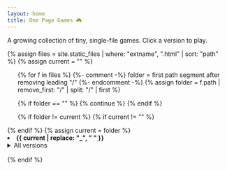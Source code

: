 ```yaml
---
layout: home
title: One Page Games 🎮
---
```


A growing collection of tiny, single-file games. Click a version to play.

{% assign files = site.static_files | where: "extname", ".html" | sort: "path" %}
{% assign current = "" %}

<ul>
{% for f in files %}
  {%- comment -%} folder = first path segment after removing leading "/" {%- endcomment -%}
  {% assign folder = f.path | remove_first: "/" | split: "/" | first %}

  {% if folder == "" %}
    {% continue %}
  {% endif %}

  {% if folder != current %}
    {% if current != "" %}
        </ul>
      </details>
    </li>
    {% endif %}
    {% assign current = folder %}
    <li style="margin-bottom:1rem;">
      <strong>{{ current | replace: "_", " " }}</strong>
      <details>
        <summary>All versions</summary>
        <ul>
  {% endif %}

  <li><a href="{{ f.path | relative_url }}">{{ f.name }}</a></li>
{% endfor %}

{% if current != "" %}
        </ul>
      </details>
    </li>
{% endif %}
</ul>
